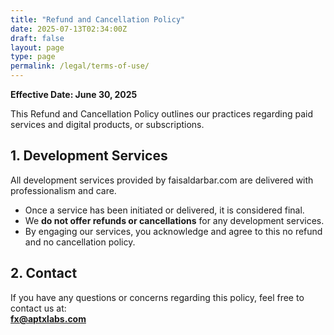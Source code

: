```yaml
---
title: "Refund and Cancellation Policy"
date: 2025-07-13T02:34:00Z
draft: false
layout: page
type: page
permalink: /legal/terms-of-use/
---
```


**Effective Date: June 30, 2025**

This Refund and Cancellation Policy outlines our practices regarding paid services and digital products, or subscriptions. 

## 1. Development Services

All development services provided by faisaldarbar.com are delivered with professionalism and care.

- Once a service has been initiated or delivered, it is considered final.
- We **do not offer refunds or cancellations** for any development services.
- By engaging our services, you acknowledge and agree to this no refund and no cancellation policy.


## 2. Contact

If you have any questions or concerns regarding this policy, feel free to contact us at:  
**fx@aptxlabs.com**
